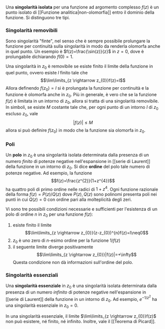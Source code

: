Una **singolarità isolata** per una funzione ad argomento complesso $f(z)$ è un punto isolato di [[Funzione analitica|non-olomorfia]] entro il dominio della funzione. Si distinguono tre tipi.
### Singolarità removibili
Sono singolarità "finte", nel senso che è sempre possibile prolungare la funzione per continuità sulla singolarità in modo da renderla olomorfa anche in quel punto. Un esempio è $f(z)=\frac{\sin(z)}{z}$ in $z=0$, dove è prolungabile dichiarando $f(0)=1$.

Una singolarità in $z_{0}$ è removibile se esiste finito il limite della funzione in quel punto, ovvero esiste $l$ finito tale che
$$\lim\limits_{z \rightarrow z_{0}}f(z)=l$$
Allora definendo $f(z_{0})=l$ si è prolungata la funzione per continuità e la funzione è olomorfa anche in $z_{0}$. Più in generale, è vero che se la funzione $f(z)$ è limitata in un intorno di $z_{0}$, allora si tratta di una singolarità removibile. In simboli, se esiste $M$ costante tale che, per ogni punto di un intorno $I$ di $z_{0}$ escluso $z_{0}$, vale
$$|f(z)|\leq M$$
allora si può definire $f(z_{0})$ in modo che la funzione sia olomorfa in $z_{0}$.
### Poli
Un **polo** in $z_{0}$ è una singolarità isolata determinata dalla presenza di un numero *finito* di potenze negative nell'espansione in [[serie di Laurent]] della funzione in un intorno di $z_{0}$. Si dice **ordine** del polo tale numero di potenze negative. Ad esempio,  la funzione
$$f(z)=\frac{z^{2}}{1+z^{4}}$$
ha quattro poli di primo ordine nelle radici di $1+z^{4}$. Ogni funzione razionale della forma $f(z)=P(z)/Q(z)$ dove $P(z),Q(z)$ sono polinomi presenta poli nei punti in cui $Q(z)=0$ con ordine pari alla molteplicità degli zeri.

Vi sono tre possibili condizioni necessarie e sufficienti per l'esistenza di un polo di ordine $n$ in $z_{0}$ per una funzione $f(z)$:
1. esiste finito il limite
$$\lim\limits_{z \rightarrow z_{0}}(z-z_{0})^{n}f(z)=l\neq0$$
2. $z_{0}$ è uno zero di $n$-esimo ordine per la funzione $1/f(z)$
3. il seguente limite diverge positivamente $$\lim\limits_{z \rightarrow z_{0}}|f(z)|=+\infty$$ Questa condizione non dà informazioni sull'ordine del polo.
### Singolarità essenziali
Una **singolarità essenziale** in $z_{0}$ è una singolarità isolata determinata dalla presenza di un numero *infinito* di potenze negative nell'espansione in [[serie di Laurent]] della funzione in un intorno di $z_{0}$. Ad esempio, $e^{-1/z^{2}}$ ha una singolarità essenziale in $z_{0}=0$.

In una singolarità essenziale, il limite $\lim\limits_{z \rightarrow z_{0}}f(z)$ non può esistere, né finito, né infinito. Inoltre, vale il [[Teorema di Picard]].